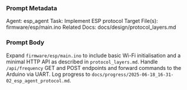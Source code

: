 ### Prompt Metadata
Agent: esp_agent
Task: Implement ESP protocol
Target File(s): firmware/esp/main.ino
Related Docs: docs/design/protocol_layers.md

### Prompt Body
Expand `firmware/esp/main.ino` to include basic Wi-Fi initialisation and a minimal HTTP API as described in `protocol_layers.md`. Handle `/api/frequency` GET and POST endpoints and forward commands to the Arduino via UART. Log progress to `docs/progress/2025-06-18_16-31-02_esp_agent_protocol.md`.
